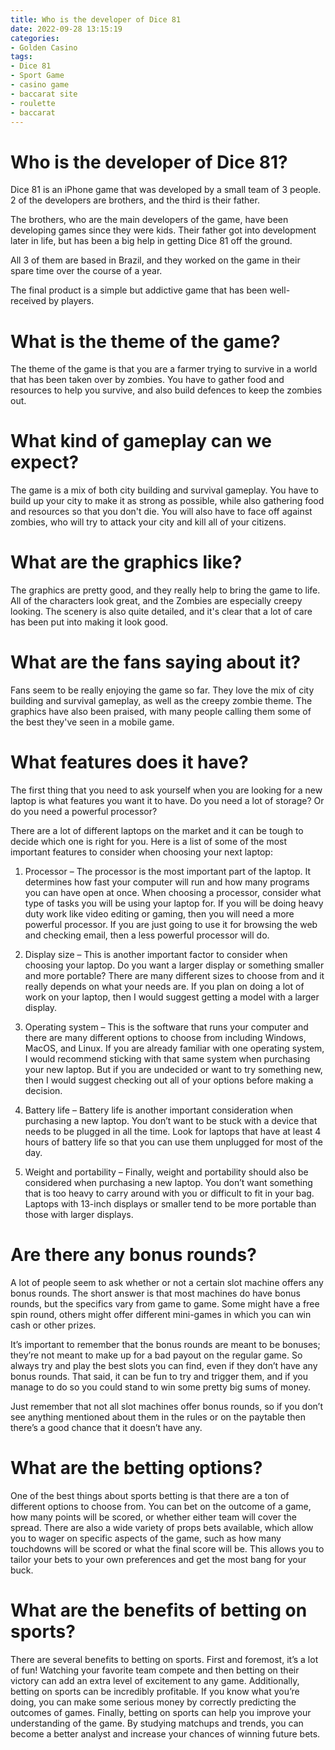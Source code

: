 ```yaml
---
title: Who is the developer of Dice 81 
date: 2022-09-28 13:15:19
categories:
- Golden Casino
tags:
- Dice 81
- Sport Game
- casino game
- baccarat site
- roulette
- baccarat
---
```



#  Who is the developer of Dice 81? 

Dice 81 is an iPhone game that was developed by a small team of 3 people. 2 of the developers are brothers, and the third is their father.

The brothers, who are the main developers of the game, have been developing games since they were kids. Their father got into development later in life, but has been a big help in getting Dice 81 off the ground.

All 3 of them are based in Brazil, and they worked on the game in their spare time over the course of a year.

The final product is a simple but addictive game that has been well-received by players.

#  What is the theme of the game? 

The theme of the game is that you are a farmer trying to survive in a world that has been taken over by zombies. You have to gather food and resources to help you survive, and also build defences to keep the zombies out. 

# What kind of gameplay can we expect? 

The game is a mix of both city building and survival gameplay. You have to build up your city to make it as strong as possible, while also gathering food and resources so that you don't die. You will also have to face off against zombies, who will try to attack your city and kill all of your citizens. 

# What are the graphics like? 

The graphics are pretty good, and they really help to bring the game to life. All of the characters look great, and the Zombies are especially creepy looking. The scenery is also quite detailed, and it's clear that a lot of care has been put into making it look good. 

# What are the fans saying about it? 

Fans seem to be really enjoying the game so far. They love the mix of city building and survival gameplay, as well as the creepy zombie theme. The graphics have also been praised, with many people calling them some of the best they've seen in a mobile game.

#  What features does it have? 

The first thing that you need to ask yourself when you are looking for a new laptop is what features you want it to have. Do you need a lot of storage? Or do you need a powerful processor?

There are a lot of different laptops on the market and it can be tough to decide which one is right for you. Here is a list of some of the most important features to consider when choosing your next laptop:

1. Processor – The processor is the most important part of the laptop. It determines how fast your computer will run and how many programs you can have open at once. When choosing a processor, consider what type of tasks you will be using your laptop for. If you will be doing heavy duty work like video editing or gaming, then you will need a more powerful processor. If you are just going to use it for browsing the web and checking email, then a less powerful processor will do.

2. Display size – This is another important factor to consider when choosing your laptop. Do you want a larger display or something smaller and more portable? There are many different sizes to choose from and it really depends on what your needs are. If you plan on doing a lot of work on your laptop, then I would suggest getting a model with a larger display.

3. Operating system – This is the software that runs your computer and there are many different options to choose from including Windows, MacOS, and Linux. If you are already familiar with one operating system, I would recommend sticking with that same system when purchasing your new laptop. But if you are undecided or want to try something new, then I would suggest checking out all of your options before making a decision.

4. Battery life – Battery life is another important consideration when purchasing a new laptop. You don’t want to be stuck with a device that needs to be plugged in all the time. Look for laptops that have at least 4 hours of battery life so that you can use them unplugged for most of the day.

5. Weight and portability – Finally, weight and portability should also be considered when purchasing a new laptop. You don’t want something that is too heavy to carry around with you or difficult to fit in your bag. Laptops with 13-inch displays or smaller tend to be more portable than those with larger displays.

#  Are there any bonus rounds? 

A lot of people seem to ask whether or not a certain slot machine offers any bonus rounds. The short answer is that most machines do have bonus rounds, but the specifics vary from game to game. Some might have a free spin round, others might offer different mini-games in which you can win cash or other prizes.

It’s important to remember that the bonus rounds are meant to be bonuses; they’re not meant to make up for a bad payout on the regular game. So always try and play the best slots you can find, even if they don’t have any bonus rounds. That said, it can be fun to try and trigger them, and if you manage to do so you could stand to win some pretty big sums of money.

Just remember that not all slot machines offer bonus rounds, so if you don’t see anything mentioned about them in the rules or on the paytable then there’s a good chance that it doesn’t have any.

#  What are the betting options?

One of the best things about sports betting is that there are a ton of different options to choose from. You can bet on the outcome of a game, how many points will be scored, or whether either team will cover the spread. There are also a wide variety of props bets available, which allow you to wager on specific aspects of the game, such as how many touchdowns will be scored or what the final score will be. This allows you to tailor your bets to your own preferences and get the most bang for your buck.

# What are the benefits of betting on sports?

There are several benefits to betting on sports. First and foremost, it’s a lot of fun! Watching your favorite team compete and then betting on their victory can add an extra level of excitement to any game. Additionally, betting on sports can be incredibly profitable. If you know what you’re doing, you can make some serious money by correctly predicting the outcomes of games. Finally, betting on sports can help you improve your understanding of the game. By studying matchups and trends, you can become a better analyst and increase your chances of winning future bets.